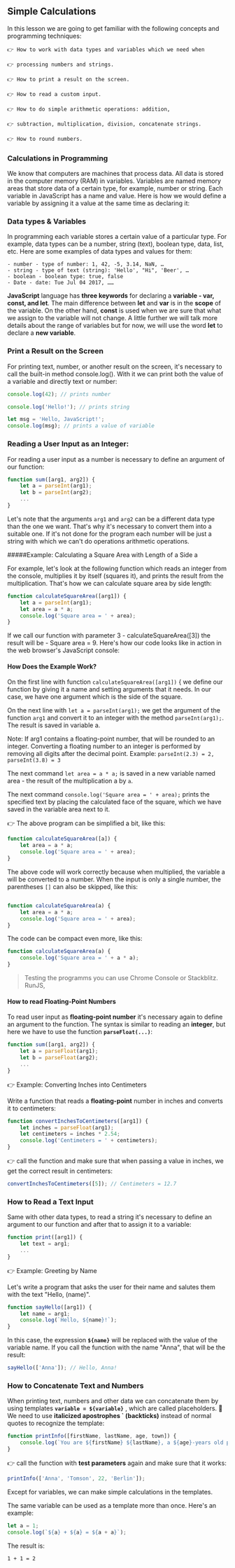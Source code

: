 ## Simple Calculations

In this lesson we are going to get familiar with the following concepts and programming techniques:

    👉 How to work with data types and variables which we need when 
    
    👉 processing numbers and strings.

    👉 How to print a result on the screen.

    👉 How to read a custom input.

    👉 How to do simple arithmetic operations: addition, 
    
    👉 subtraction, multiplication, division, concatenate strings.

    👉 How to round numbers.

### Calculations in Programming

We know that computers are machines that process data. All data is stored in the computer memory (RAM) in variables. Variables are named memory areas that store data of a certain type, for example, number or string. Each variable in JavaScript has a name and value. Here is how we would define a variable by assigning it a value at the same time as declaring it:

### Data types & Variables

In programming each variable stores a certain value of a particular type. For example, data types can be a number, string (text), boolean type, data, list, etc. Here are some examples of data types and values for them:

    - number - type of number: 1, 42, -5, 3.14, NaN, …
    - string - type of text (string): 'Hello', "Hi", 'Beer', …
    - boolean - boolean type: true, false
    - Date - date: Tue Jul 04 2017, ……

**JavaScript** language has **three keywords** for declaring a **variable - var, const, and let**. The main difference between **let** and **var** is in the **scope** of the variable. On the other hand, **const** is used when we are sure that what we assign to the variable will not change. A little further we will talk more details about the range of variables but for now, we will use the word **let** to declare a **new variable**.

### Print a Result on the Screen

For printing text, number, or another result on the screen, it's necessary to call the built-in method console.log(). With it we can print both the value of a variable and directly text or number:

```js
console.log(42); // prints number

console.log('Hello!'); // prints string

let msg = 'Hello, JavaScript!';
console.log(msg); // prints a value of variable
```

### Reading a User Input as an Integer:

For reading a user input as a number is necessary to define an argument of our function:

```js
function sum([arg1, arg2]) {
    let a = parseInt(arg1);
    let b = parseInt(arg2);
    ...
}
```

Let's note that the arguments `arg1` and `arg2` can be a different data type than the one we want. That's why it's necessary to convert them into a suitable one. If it's not done for the program each number will be just a string with which we can't do operations arithmetic operations.

#####Example: Calculating a Square Area with Length of a Side a

For example, let's look at the following function which reads an integer from the console, multiplies it by itself (squares it), and prints the result from the multiplication. That's how we can calculate square area by side length:

```js
function calculateSquareArea([arg1]) {
    let a = parseInt(arg1);
    let area = a * a;
    console.log('Square area = ' + area);
}
```

If we call our function with parameter 3 - calculateSquareArea([3]) the result will be - Square area = 9. Here's how our code looks like in action in the web browser's JavaScript console:

#### How Does the Example Work?

On the first line with function `calculateSquareArea([arg1])` { we define our function by giving it a name and setting arguments that it needs. In our case, we have one argument which is the side of the square.

On the next line with `let a = parseInt(arg1);` we get the argument of the function `arg1` and convert it to an integer with the method `parseInt(arg1);`. The result is saved in variable a.

Note: If arg1 contains a floating-point number, that will be rounded to an integer. Converting a floating number to an integer is performed by removing all digits after the decimal point. Example: `parseInt(2.3) = 2,` `parseInt(3.8) = 3`

The next command `let area = a * a;` is saved in a new variable named area - the result of the multiplication a by `a`.

The next command `console.log('Square area = ' + area);` prints the specified text by placing the calculated face of the square, which we have saved in the variable area next to it.


👉 The above program can be simplified a bit, like this:

```js
function calculateSquareArea([a]) {
    let area = a * a;
    console.log('Square area = ' + area);
}
```
The above code will work correctly because when multiplied, the variable a will be converted to a number. When the input is only a single number, the parentheses `[]` can also be skipped, like this:

```js

function calculateSquareArea(a) {
    let area = a * a;
    console.log('Square area = ' + area);
}
```
The code can be compact even more, like this:
```js
function calculateSquareArea(a) {
    console.log('Square area = ' + a * a);
}
```

>Testing the programms you can use Chrome Console or Stackblitz. RunJS, 

#### How to read Floating-Point Numbers

To read user input as **floating-point number** it's necessary again to define an argument to the function. The syntax is similar to reading an **integer**, but here we have to use the function **`parseFloat(...)`**:

```js
function sum([arg1, arg2]) {
    let a = parseFloat(arg1);
    let b = parseFloat(arg2);
    ...
}
```

👉 Example: Converting Inches into Centimeters

Write a function that reads a **floating-point** number in inches and converts it to centimeters:

```js
function convertInchesToCentimeters([arg1]) {
    let inches = parseFloat(arg1);
    let centimeters = inches * 2.54;
    console.log('Centimeters = ' + centimeters);
}
```
👉 call the function and make sure that when passing a value in inches, we get the correct result in centimeters:

```js
convertInchesToCentimeters([5]); // Centimeters = 12.7
```

### How to Read a Text Input

Same with other data types, to read a string it's necessary to define an argument to our function and after that to assign it to a variable:

```js
function print([arg1]) {
    let text = arg1;
    ...
}
```

👉 Example: Greeting by Name

Let's write a program that asks the user for their name and salutes them with the text "Hello, (name)".

```js
function sayHello([arg1]) {
    let name = arg1;
    console.log(`Hello, ${name}!`);
}
```

In this case, the expression **`${name}`** will be replaced with the value of the variable name. If you call the function with the name "Anna", that will be the result:

```js
sayHello(['Anna']); // Hello, Anna!
```
### How to Concatenate Text and Numbers

When printing text, numbers and other data we can concatenate them by using templates **`variable = ${variable}`** , which are called placeholders. 
🛑  We need to use **italicized apostrophes ` (backticks)** instead of normal quotes to recognize the template:

```js
function printInfo([firstName, lastName, age, town]) {
    console.log(`You are ${firstName} ${lastName}, a ${age}-years old person from ${town}.`);
}
```

👉 call the function with **test parameters** again and make sure that it works:

```js
printInfo(['Anna', 'Tomson', 22, 'Berlin']);

```
Except for variables, we can make simple calculations in the templates.

The same variable can be used as a template more than once. Here's an example:

```js
let a = 1;
console.log(`${a} + ${a} = ${a + a}`);
```

The result is:
```bash
1 + 1 = 2
```
